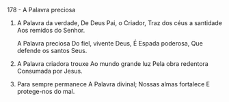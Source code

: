 178 - A Palavra preciosa

1. A Palavra da verdade,
   De Deus Pai, o Criador,
   Traz dos céus a santidade
   Aos remidos do Senhor.

   A Palavra preciosa
   Do fiel, vivente Deus,
   É Espada poderosa,
   Que defende os santos Seus.

2. A Palavra criadora trouxe
   Ao mundo grande luz
   Pela obra redentora
   Consumada por Jesus.

3. Para sempre permanece
   A Palavra divinal;
   Nossas almas fortalece
   E protege-nos do mal.
